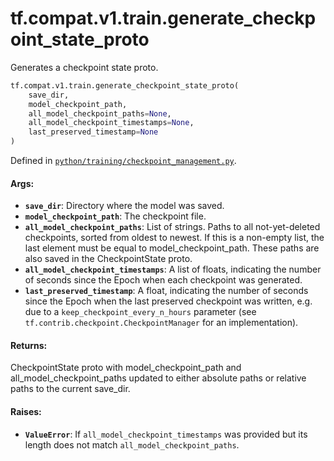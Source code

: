 <div itemscope itemtype="http://developers.google.com/ReferenceObject">
<meta itemprop="name" content="tf.compat.v1.train.generate_checkpoint_state_proto" />
<meta itemprop="path" content="Stable" />
</div>

# tf.compat.v1.train.generate_checkpoint_state_proto

Generates a checkpoint state proto.

``` python
tf.compat.v1.train.generate_checkpoint_state_proto(
    save_dir,
    model_checkpoint_path,
    all_model_checkpoint_paths=None,
    all_model_checkpoint_timestamps=None,
    last_preserved_timestamp=None
)
```



Defined in [`python/training/checkpoint_management.py`](/code/stable/tensorflow/python/training/checkpoint_management.py).

<!-- Placeholder for "Used in" -->


#### Args:


* <b>`save_dir`</b>: Directory where the model was saved.
* <b>`model_checkpoint_path`</b>: The checkpoint file.
* <b>`all_model_checkpoint_paths`</b>: List of strings.  Paths to all not-yet-deleted
  checkpoints, sorted from oldest to newest.  If this is a non-empty list,
  the last element must be equal to model_checkpoint_path.  These paths
  are also saved in the CheckpointState proto.
* <b>`all_model_checkpoint_timestamps`</b>: A list of floats, indicating the number of
  seconds since the Epoch when each checkpoint was generated.
* <b>`last_preserved_timestamp`</b>: A float, indicating the number of seconds since
  the Epoch when the last preserved checkpoint was written, e.g. due to a
  `keep_checkpoint_every_n_hours` parameter (see
  `tf.contrib.checkpoint.CheckpointManager` for an implementation).

#### Returns:

CheckpointState proto with model_checkpoint_path and
all_model_checkpoint_paths updated to either absolute paths or
relative paths to the current save_dir.



#### Raises:


* <b>`ValueError`</b>: If `all_model_checkpoint_timestamps` was provided but its length
  does not match `all_model_checkpoint_paths`.